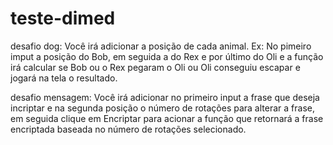 # teste-dimed

desafio dog:
Você irá adicionar a posição de cada animal.
Ex: No pimeiro imput a posição do Bob, em seguida a do Rex e por último do Oli e a função irá calcular se Bob ou o Rex pegaram o Oli ou Oli conseguiu escapar e jogará na tela o resultado.

desafio mensagem:
Você irá adicionar no primeiro input a frase que deseja incriptar e na segunda posição o número de rotações para alterar a frase, em seguida clique em Encriptar para acionar a função que retornará a frase encriptada baseada no número de rotações selecionado.
